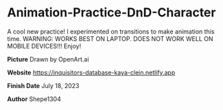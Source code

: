 # Animation-Practice-DnD-Character
A cool new practice! I experimented on transitions to make animation this time. WARNING: WORKS BEST ON LAPTOP. DOES NOT WORK WELL ON MOBILE DEVICES!!! Enjoy!

**Picture** Drawn by OpenArt.ai

**Website** https://inquisitors-database-kaya-clein.netlify.app

**Finish Date** July 18, 2023

**Author** Shepe1304
